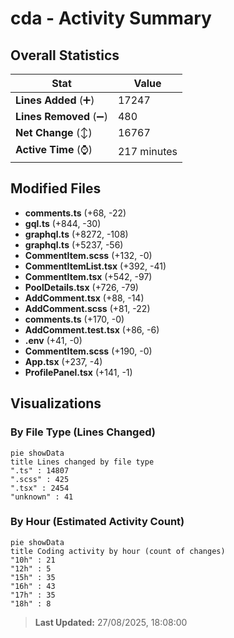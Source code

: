 # cda - Activity Summary 

## Overall Statistics

| Stat                   | Value                                                             |
| ---------------------- | ----------------------------------------------------------------- |
| **Lines Added** (➕)   | 17247                                          |
| **Lines Removed** (➖) | 480                                        |
| **Net Change** (↕)    | 16767                |
| **Active Time** (⌚)   | 217 minutes |


## Modified Files
- **comments.ts** (+68, -22)
- **gql.ts** (+844, -30)
- **graphql.ts** (+8272, -108)
- **graphql.ts** (+5237, -56)
- **CommentItem.scss** (+132, -0)
- **CommentItemList.tsx** (+392, -41)
- **CommentItem.tsx** (+542, -97)
- **PoolDetails.tsx** (+726, -79)
- **AddComment.tsx** (+88, -14)
- **AddComment.scss** (+81, -22)
- **comments.ts** (+170, -0)
- **AddComment.test.tsx** (+86, -6)
- **.env** (+41, -0)
- **CommentItem.scss** (+190, -0)
- **App.tsx** (+237, -4)
- **ProfilePanel.tsx** (+141, -1)

## Visualizations

### By File Type (Lines Changed)

```mermaid
pie showData
title Lines changed by file type
".ts" : 14807
".scss" : 425
".tsx" : 2454
"unknown" : 41
```

### By Hour (Estimated Activity Count)

```mermaid
pie showData
title Coding activity by hour (count of changes)
"10h" : 21
"12h" : 5
"15h" : 35
"16h" : 43
"17h" : 35
"18h" : 8
```


> **Last Updated:** 27/08/2025, 18:08:00